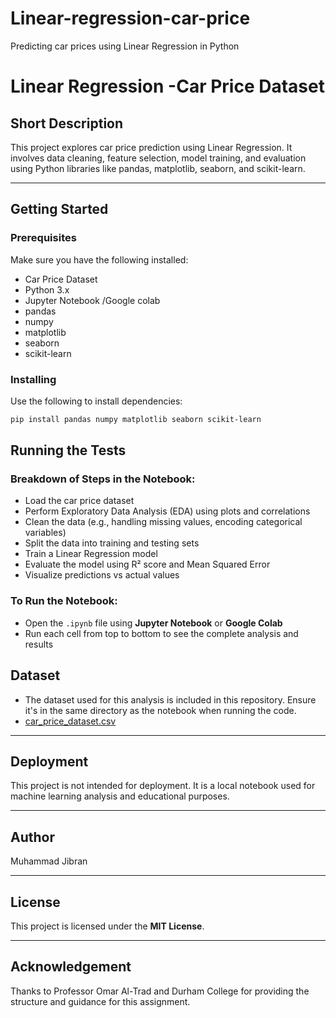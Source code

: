 # Linear-regression-car-price
Predicting car prices using Linear Regression in Python
# Linear Regression -Car Price Dataset 

## Short Description
This project explores car price prediction using Linear Regression. It involves data cleaning, feature selection, model training, and evaluation using Python libraries like pandas, matplotlib, seaborn, and scikit-learn.

---

## Getting Started

### Prerequisites
Make sure you have the following installed:
- Car Price Dataset 
- Python 3.x
- Jupyter Notebook /Google colab
- pandas
- numpy
- matplotlib
- seaborn
- scikit-learn

### Installing

Use the following to install dependencies:

```bash
pip install pandas numpy matplotlib seaborn scikit-learn

```
## Running the Tests

### Breakdown of Steps in the Notebook:
- Load the car price dataset
- Perform Exploratory Data Analysis (EDA) using plots and correlations
- Clean the data (e.g., handling missing values, encoding categorical variables)
- Split the data into training and testing sets
- Train a Linear Regression model
- Evaluate the model using R² score and Mean Squared Error
- Visualize predictions vs actual values

### To Run the Notebook:
- Open the `.ipynb` file using **Jupyter Notebook** or **Google Colab**
- Run each cell from top to bottom to see the complete analysis and results
  
## Dataset
- The dataset used for this analysis is  included in this repository. Ensure it's in the same directory as the notebook when running the code.
- [car_price_dataset.csv](https://github.com/user-attachments/files/19618721/car_price_dataset.csv)
---

## Deployment
This project is not intended for deployment. It is a local notebook used for machine learning analysis and educational purposes.

---

## Author
Muhammad Jibran  



---

## License
This project is licensed under the **MIT License**.

---

## Acknowledgement
Thanks to Professor Omar Al-Trad and Durham College for providing the structure and guidance for this assignment.
